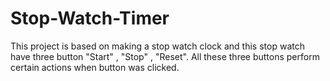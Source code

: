 # Stop-Watch-Timer 
This project is based on making a stop watch clock and this stop watch have three button "Start" , "Stop" , "Reset". All these three buttons perform certain actions when button was clicked.
